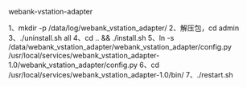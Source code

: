 webank-vstation-adapter

1、mkdir -p /data/log/webank_vstation_adapter/
2、解压包，cd admin
3、./uninstall.sh all
4、cd .. && ./install.sh
5、ln -s /data/webank_vstation_adapter/webank_vstation_adapter/config.py /usr/local/services/webank_vstation_adapter-1.0/webank_vstation_adapter/config.py
6、cd /usr/local/services/webank_vstation_adapter-1.0/bin/
7、./restart.sh